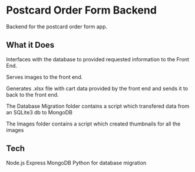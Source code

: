 # Postcard Order Form Backend

Backend for the postcard order form app.

## What it Does

Interfaces with the database to provided requested information to the Front End.

Serves images to the front end.

Generates .xlsx file with cart data provided by the front end and sends it to back to the front end.

The Database Migration folder contains a script which transfered data from an SQLite3 db to MongoDB

The Images folder contains a script which created thumbnails for all the images

## Tech
Node.js
Express
MongoDB
Python for database migration

